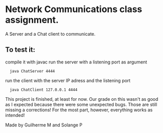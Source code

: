 # Network Communications class assignment. 
A Server and a Chat client to communicate.

## To test it:
compile it with javac
run the server with a listening port as argument
```Shell
  java ChatServer 4444
```
run the client with the server IP adress and the listening port
```Shell
  java ChatClient 127.0.0.1 4444
```

This project is finished, at least for now. 
Our grade on this wasn't as good as I expected because there were some unexpected bugs. Those are still missing a corrections!
For the most part, however, everything works as intended!

Made by Guilherme M and Solange P
